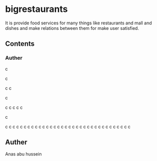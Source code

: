 # bigrestaurants
It is provide food services for many things like restaurants and mall and dishes and make relations between them for make user satisfied.
## Contents
### Auther

c

c

c
c

c

c
c
c
c
c

c

c
c
c
c
c
c
c
c
c
c
c
c
c
c
c
c
c
c
c
c
c
c
c
c
c
c
c
c
c
c
c
c
c
c







































## Auther 
Anas abu hussein
